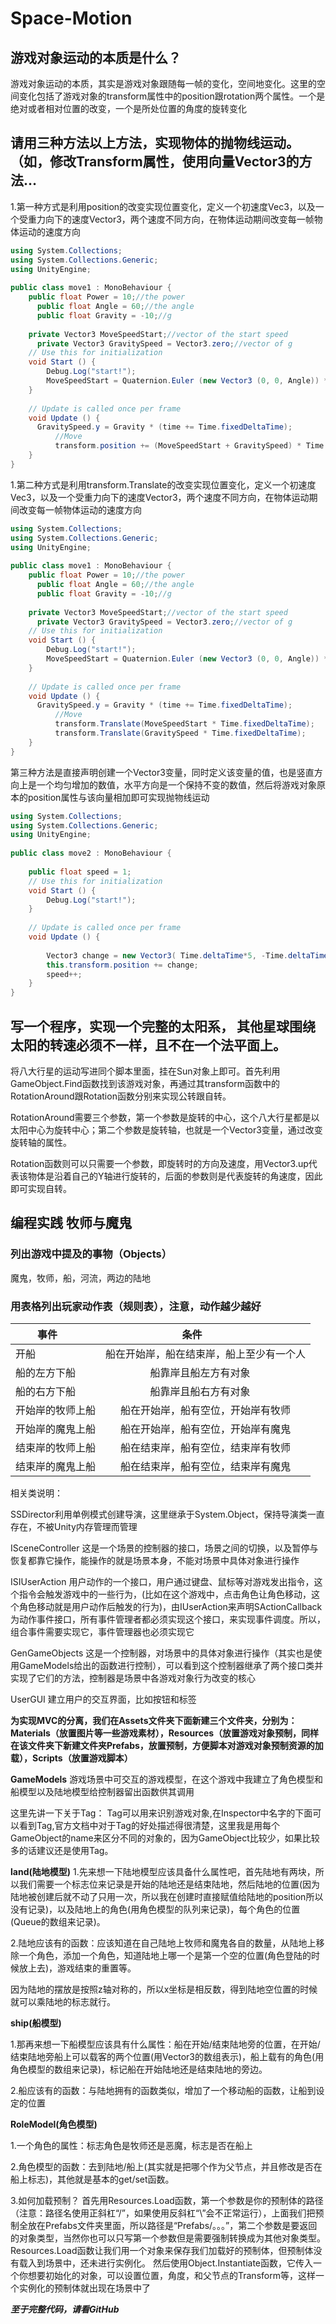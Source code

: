 # Space-Motion
## 游戏对象运动的本质是什么？
游戏对象运动的本质，其实是游戏对象跟随每一帧的变化，空间地变化。这里的空间变化包括了游戏对象的transform属性中的position跟rotation两个属性。一个是绝对或者相对位置的改变，一个是所处位置的角度的旋转变化

## 请用三种方法以上方法，实现物体的抛物线运动。（如，修改Transform属性，使用向量Vector3的方法…
1.第一种方式是利用position的改变实现位置变化，定义一个初速度Vec3，以及一个受重力向下的速度Vector3，两个速度不同方向，在物体运动期间改变每一帧物体运动的速度方向

```C#
using System.Collections;  
using System.Collections.Generic;  
using UnityEngine;  
  
public class move1 : MonoBehaviour {  
    public float Power = 10;//the power 
	  public float Angle = 60;//the angle
	  public float Gravity = -10;//g
  
    private Vector3 MoveSpeedStart;//vector of the start speed
	  private Vector3 GravitySpeed = Vector3.zero;//vector of g
    // Use this for initialization  
    void Start () {  
        Debug.Log("start!");  
        MoveSpeedStart = Quaternion.Euler (new Vector3 (0, 0, Angle)) * Vector3.right * Power;
    }  
      
    // Update is called once per frame  
    void Update () {  
      GravitySpeed.y = Gravity * (time += Time.fixedDeltaTime);
		  //Move
		  transform.position += (MoveSpeedStart + GravitySpeed) * Time.fixedDeltaTime; 
    }  
}
```

1.第二种方式是利用transform.Translate的改变实现位置变化，定义一个初速度Vec3，以及一个受重力向下的速度Vector3，两个速度不同方向，在物体运动期间改变每一帧物体运动的速度方向

```C#
using System.Collections;  
using System.Collections.Generic;  
using UnityEngine;  
  
public class move1 : MonoBehaviour {  
    public float Power = 10;//the power 
	  public float Angle = 60;//the angle
	  public float Gravity = -10;//g
  
    private Vector3 MoveSpeedStart;//vector of the start speed
	  private Vector3 GravitySpeed = Vector3.zero;//vector of g
    // Use this for initialization  
    void Start () {  
        Debug.Log("start!");  
        MoveSpeedStart = Quaternion.Euler (new Vector3 (0, 0, Angle)) * Vector3.right * Power;
    }  
      
    // Update is called once per frame  
    void Update () {  
      GravitySpeed.y = Gravity * (time += Time.fixedDeltaTime);
		  //Move
		  transform.Translate(MoveSpeedStart * Time.fixedDeltaTime);
		  transform.Translate(GravitySpeed * Time.fixedDeltaTime);
    }  
}
```

第三种方法是直接声明创建一个Vector3变量，同时定义该变量的值，也是竖直方向上是一个均匀增加的数值，水平方向是一个保持不变的数值，然后将游戏对象原本的position属性与该向量相加即可实现抛物线运动

```C#
using System.Collections;  
using System.Collections.Generic;  
using UnityEngine;  
  
public class move2 : MonoBehaviour {  
  
    public float speed = 1;  
    // Use this for initialization  
    void Start () {  
        Debug.Log("start!");  
    }  
      
    // Update is called once per frame  
    void Update () {  
  
        Vector3 change = new Vector3( Time.deltaTime*5, -Time.deltaTime*(speed/10), 0);  
        this.transform.position += change;  
        speed++;  
    }  
}
```

## 写一个程序，实现一个完整的太阳系， 其他星球围绕太阳的转速必须不一样，且不在一个法平面上。
将八大行星的运动写进同个脚本里面，挂在Sun对象上即可。首先利用GameObject.Find函数找到该游戏对象，再通过其transform函数中的RotationAround跟Rotation函数分别来实现公转跟自转。

RotationAround需要三个参数，第一个参数是旋转的中心，这个八大行星都是以太阳中心为旋转中心；第二个参数是旋转轴，也就是一个Vector3变量，通过改变旋转轴的属性。

Rotation函数则可以只需要一个参数，即旋转时的方向及速度，用Vector3.up代表该物体是沿着自己的Y轴进行旋转的，后面的参数则是代表旋转的角速度，因此即可实现自转。

## 编程实践 牧师与魔鬼

### 列出游戏中提及的事物（Objects）

魔鬼，牧师，船，河流，两边的陆地

### 用表格列出玩家动作表（规则表），注意，动作越少越好

| 事件         | 条件           |
| ------------ |:-------------:|
| 开船         | 船在开始岸，船在结束岸，船上至少有一个人 |
| 船的左方下船     | 船靠岸且船左方有对象      |
| 船的右方下船| 船靠岸且船右方有对象      |
|开始岸的牧师上船| 船在开始岸，船有空位，开始岸有牧师 |
|开始岸的魔鬼上船| 船在开始岸，船有空位，开始岸有魔鬼 |
|结束岸的牧师上船| 船在结束岸，船有空位，结束岸有牧师 |
|结束岸的魔鬼上船| 船在结束岸，船有空位，结束岸有魔鬼 |

相关类说明：

SSDirector利用单例模式创建导演，这里继承于System.Object，保持导演类一直存在，不被Unity内存管理而管理

ISceneController 
这是一个场景的控制器的接口，场景之间的切换，以及暂停与恢复都靠它操作，能操作的就是场景本身，不能对场景中具体对象进行操作

ISIUserAction 
用户动作的一个接口，用户通过键盘、鼠标等对游戏发出指令，这个指令会触发游戏中的一些行为，(比如在这个游戏中，点击角色让角色移动，这个角色移动就是用户动作后触发的行为)，由IUserAction来声明SActionCallback为动作事件接口，所有事件管理者都必须实现这个接口，来实现事件调度。所以，组合事件需要实现它，事件管理器也必须实现它

GenGameObjects
这是一个控制器，对场景中的具体对象进行操作（其实也是使用GameModels给出的函数进行控制），可以看到这个控制器继承了两个接口类并实现了它们的方法，控制器是场景中各游戏对象行为改变的核心

UserGUI 
建立用户的交互界面，比如按钮和标签

**为实现MVC的分离，我们在Assets文件夹下面新建三个文件夹，分别为：Materials（放置图片等一些游戏素材），Resources（放置游戏对象预制，同样在该文件夹下新建文件夹Prefabs，放置预制，方便脚本对游戏对象预制资源的加载），Scripts（放置游戏脚本）**

**GameModels**
游戏场景中可交互的游戏模型，在这个游戏中我建立了角色模型和船模型以及陆地模型给控制器留出函数供其调用

这里先讲一下关于Tag： 
Tag可以用来识别游戏对象,在Inspector中名字的下面可以看到Tag,官方文档中对于Tag的好处描述得很清楚，这里我是用每个GameObject的name来区分不同的对象的，因为GameObject比较少，如果比较多的话建议还是使用Tag。

**land(陆地模型)** 
1.先来想一下陆地模型应该具备什么属性吧，首先陆地有两块，所以我们需要一个标志位来记录是开始的陆地还是结束陆地，然后陆地的位置(因为陆地被创建后就不动了只用一次，所以我在创建时直接赋值给陆地的position所以没有记录)，以及陆地上的角色(用角色模型的队列来记录)，每个角色的位置(Queue的数组来记录)。

2.陆地应该有的函数：应该知道在自己陆地上牧师和魔鬼各自的数量，从陆地上移除一个角色，添加一个角色，知道陆地上哪一个是第一个空的位置(角色登陆的时候放上去)，游戏结束的重置等。

因为陆地的摆放是按照z轴对称的，所以x坐标是相反数，得到陆地空位置的时候就可以乘陆地的标志就行。

**ship(船模型)**

1.那再来想一下船模型应该具有什么属性：船在开始/结束陆地旁的位置，在开始/结束陆地旁船上可以载客的两个位置(用Vector3的数组表示)，船上载有的角色(用角色模型的数组来记录)，标记船在开始陆地还是结束陆地的旁边。

2.船应该有的函数：与陆地拥有的函数类似，增加了一个移动船的函数，让船到设定的位置

**RoleModel(角色模型)** 

1.一个角色的属性：标志角色是牧师还是恶魔，标志是否在船上 

2.角色模型的函数：去到陆地/船上(其实就是把哪个作为父节点，并且修改是否在船上标志)，其他就是基本的get/set函数。

3.如何加载预制？ 
首先用Resources.Load函数，第一个参数是你的预制体的路径（注意：路径名使用正斜杠“/”，如果使用反斜杠“\”会不正常运行），上面我们把预制全放在Prefabs文件夹里面，所以路径是“Prefabs/。。。”，第二个参数是要返回的对象类型，当然你也可以只写第一个参数但是需要强制转换成为其他对象类型。Resources.Load函数让我们用一个对象来保存我们加载好的预制体，但预制体没有载入到场景中，还未进行实例化。
然后使用Object.Instantiate函数，它传入一个你想要初始化的对象，可以设置位置，角度，和父节点的Transform等，这样一个实例化的预制体就出现在场景中了

***至于完整代码，请看GitHub***
